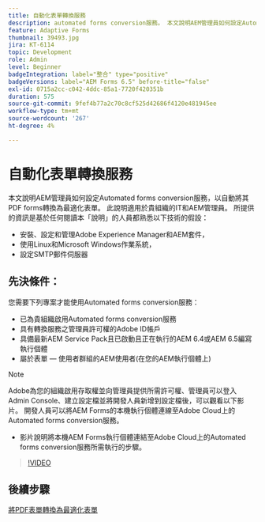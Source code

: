 ```yaml
---
title: 自動化表單轉換服務
description: automated forms conversion服務。 本文說明AEM管理員如何設定Automated forms conversion服務，以自動將其PDF forms轉換為最適化表單。 此說明適用於貴組織的IT和AEM管理員。
feature: Adaptive Forms
thumbnail: 39493.jpg
jira: KT-6114
topic: Development
role: Admin
level: Beginner
badgeIntegration: label="整合" type="positive"
badgeVersions: label="AEM Forms 6.5" before-title="false"
exl-id: 0715a2cc-c042-4ddc-85a1-7720f420351b
duration: 575
source-git-commit: 9fef4b77a2c70c8cf525d42686f4120e481945ee
workflow-type: tm+mt
source-wordcount: '267'
ht-degree: 4%

---
```


# 自動化表單轉換服務

本文說明AEM管理員如何設定Automated forms conversion服務，以自動將其PDF forms轉換為最適化表單。 此說明適用於貴組織的IT和AEM管理員。 所提供的資訊是基於任何閱讀本「說明」的人員都熟悉以下技術的假設：

* 安裝、設定和管理Adobe Experience Manager和AEM套件，
* 使用Linux和Microsoft Windows作業系統，
* 設定SMTP郵件伺服器

## 先決條件：

您需要下列專案才能使用Automated forms conversion服務：

* 已為貴組織啟用Automated forms conversion服務
* 具有轉換服務之管理員許可權的Adobe ID帳戶
* 具備最新AEM Service Pack且已啟動且正在執行的AEM 6.4或AEM 6.5編寫執行個體
* 屬於表單 — 使用者群組的AEM使用者(在您的AEM執行個體上)

>[!NOTE]
>Adobe為您的組織啟用存取權並向管理員提供所需許可權、管理員可以登入Admin Console、建立設定檔並將開發人員新增到設定檔後，可以觀看以下影片。 開發人員可以將AEM Forms的本機執行個體連線至Adobe Cloud上的Automated forms conversion服務。

* 影片說明將本機AEM Forms執行個體連結至Adobe Cloud上的Automated forms conversion服務所需執行的步驟。

>[!VIDEO](https://video.tv.adobe.com/v/39493?quality=12&learn=on)

## 後續步驟

[將PDF表單轉換為最適化表單](./convert-pdf-form-into-adaptive-form.md)